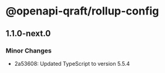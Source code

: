 # @openapi-qraft/rollup-config

## 1.1.0-next.0

### Minor Changes

- 2a53608: Updated TypeScript to version 5.5.4

